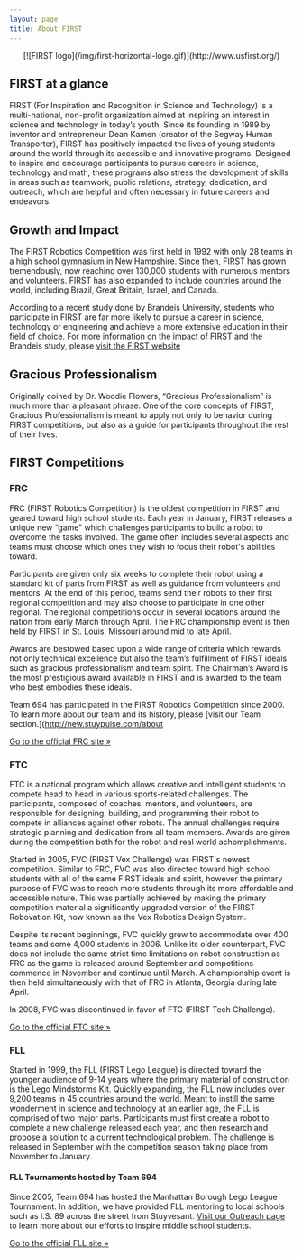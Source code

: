 ```yaml
---
layout: page
title: About FIRST
---
```

<div markdown="1" style="text-align: center">
    [![FIRST logo](/img/first-horizontal-logo.gif)](http://www.usfirst.org/)
</div>

## FIRST at a glance
FIRST (For Inspiration and Recognition in Science and Technology) is a multi-national, non-profit organization aimed at inspiring an interest in science and technology in today’s youth. Since its founding in 1989 by inventor and entrepreneur Dean Kamen (creator of the Segway Human Transporter), FIRST has positively impacted the lives of young students around the world through its accessible and innovative programs. Designed to inspire and encourage participants to pursue careers in science, technology and math, these programs also stress the development of skills in areas such as teamwork, public relations, strategy, dedication, and outreach, which are helpful and often necessary in future careers and endeavors.

## Growth and Impact
The FIRST Robotics Competition was first held in 1992 with only 28 teams in a high school gymnasium in New Hampshire. Since then, FIRST has grown tremendously, now reaching over 130,000 students with numerous mentors and volunteers. FIRST has also expanded to include countries around the world, including Brazil, Great Britain, Israel, and Canada.

According to a recent study done by Brandeis University, students who participate in FIRST are far more likely to pursue a career in science, technology or engineering and achieve a more extensive education in their field of choice. For more information on the impact of FIRST and the Brandeis study, please [visit the FIRST website](http://www.usfirst.org/)

## Gracious Professionalism
Originally coined by Dr. Woodie Flowers, “Gracious Professionalism” is much more than a pleasant phrase. One of the core concepts of FIRST, Gracious Professionalism is meant to apply not only to behavior during FIRST competitions, but also as a guide for participants throughout the rest of their lives.

## FIRST Competitions
### FRC
FRC (FIRST Robotics Competition) is the oldest competition in FIRST and geared toward high school students. Each year in January, FIRST releases a unique new “game” which challenges participants to build a robot to overcome the tasks involved. The game often includes several aspects and teams must choose which ones they wish to focus their robot's abilities toward.

Participants are given only six weeks to complete their robot using a standard kit of parts from FIRST as well as guidance from volunteers and mentors. At the end of this period, teams send their robots to their first regional competition and may also choose to participate in one other regional. The regional competitions occur in several locations around the nation from early March through April. The FRC championship event is then held by FIRST in St. Louis, Missouri around mid to late April.

Awards are bestowed based upon a wide range of criteria which rewards not only technical excellence but also the team’s fulfillment of FIRST ideals such as gracious professionalism and team spirit. The Chairman’s Award is the most prestigious award available in FIRST and is awarded to the team who best embodies these ideals.

Team 694 has participated in the FIRST Robotics Competition since 2000. To learn more about our team and its history, please [visit our Team section.](http://new.stuypulse.com/about

[Go to the official FRC site &raquo;](http://www.usfirst.org/roboticsprograms/frc)

<div markdown="1" class="row">
<div class="span6">

### FTC
FTC is a national program which allows creative and intelligent students to compete head to head in various sports-related challenges. The participants, composed of coaches, mentors, and volunteers, are responsible for designing, building, and programming their robot to compete in alliances against other robots. The annual challenges require strategic planning and dedication from all team members. Awards are given during the competition both for the robot and real world achomplishments.

Started in 2005, FVC (FIRST Vex Challenge) was FIRST's newest competition. Similar to FRC, FVC was also directed toward high school students with all of the same FIRST ideals and spirit, however the primary purpose of FVC was to reach more students through its more affordable and accessible nature. This was partially achieved by making the primary competition material a significantly upgraded version of the FIRST Robovation Kit, now known as the Vex Robotics Design System.

Despite its recent beginnings, FVC quickly grew to accommodate over 400 teams and some 4,000 students in 2006. Unlike its older counterpart, FVC does not include the same strict time limitations on robot construction as FRC as the game is released around September and competitions commence in November and continue until March. A championship event is then held simultaneously with that of FRC in Atlanta, Georgia during late April.

In 2008, FVC was discontinued in favor of FTC (FIRST Tech Challenge).

[Go to the official FTC site &raquo;](http://www.usfirst.org/roboticsprograms/ftc)

</div>
<div class="span6">

### FLL
Started in 1999, the FLL (FIRST Lego League) is directed toward the younger audience of 9-14 years where the primary material of construction is the Lego Mindstorms Kit. Quickly expanding, the FLL now includes over 9,200 teams in 45 countries around the world. Meant to instill the same wonderment in science and technology at an earlier age, the FLL is comprised of two major parts. Participants must first create a robot to complete a new challenge released each year, and then research and propose a solution to a current technological problem. The challenge is released in September with the competition season taking place from November to January.

#### FLL Tournaments hosted by Team 694

Since 2005, Team 694 has hosted the Manhattan Borough Lego League Tournament. In addition, we have provided FLL mentoring to local schools such as I.S. 89 across the street from Stuyvesant. [Visit our Outreach page](http://new.stuypulse.com/community) to learn more about our efforts to inspire middle school students.

[Go to the official FLL site &raquo;](http://www.usfirst.org/roboticsprograms/fll)

</div>
</div>
